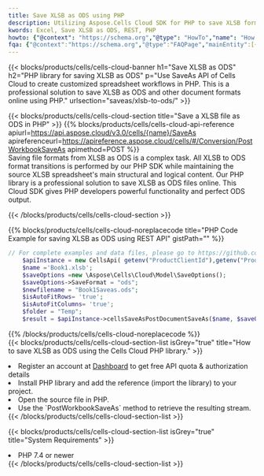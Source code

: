 ```yaml
---
title: Save XLSB as ODS using PHP 
description: Utilizing Aspose.Cells Cloud SDK for PHP to save XLSB format file as ODS format file. 
kwords: Excel, Save XLSB as ODS, REST, PHP
howto: {"@context": "https://schema.org","@type": "HowTo","name": "How to save XLSB as ODS using the Cells Cloud PHP library.","description": "How to save XLSB as ODS using the Cells Cloud PHP library.","image": {"@type": "ImageObject"},"url": "/php/saveas/xlsb-to-ods/","step": [{ "@type": "HowToStep","name": "How to save XLSB as ODS using the Cells Cloud PHP library. step 1", "image": {"@type": "ImageObject",},"url": "/php/saveas/xlsb-to-ods/","text": "Register an account at <a href='https://dashboard.aspose.cloud/'>Dashboard</a> to get free API quota & authorization details",},{ "@type": "HowToStep","name": "How to save XLSB as ODS using the Cells Cloud PHP library. step 1", "image": {"@type": "ImageObject",},"url": "/php/saveas/xlsb-to-ods/","text": "Install PHP library and add the reference (import the library) to your project.",},{ "@type": "HowToStep","name": "How to save XLSB as ODS using the Cells Cloud PHP library. step 1", "image": {"@type": "ImageObject",},"url": "/php/saveas/xlsb-to-ods/","text": "Open the source file in PHP.",},{ "@type": "HowToStep","name": "How to save XLSB as ODS using the Cells Cloud PHP library. step 1", "image": {"@type": "ImageObject",},"url": "/php/saveas/xlsb-to-ods/","text": "Use the `PostWorkbookSaveAs` method to retrieve the resulting stream.",}, ],"supply": {"@type": "HowToSupply","name": "document"},"tool": [{"@type": "HowToTool","name": "phpstorm, Visual Studio Code, Eclipse"},{"@type": "HowToTool","name": "Aspose Cells"}],"totalTime": "PT6M"}
fqa: {"@context":"https://schema.org","@type":"FAQPage","mainEntity":[{"@type":"Question","name":"Why save file as other formats file in C# using REST API?","acceptedAnswer":{"@type":"Answer","text":"Documents are encoded in many ways, and some files may be incompatible with the software you use. To open and read such files, just save them as appropriate file formats.<br/><ol><li>Install .NET SDK and add the reference (import the library) to your project.</li><li>Open the source file in C# using REST API.</li><li>Call the PostWorkbookSaveAsRequest() method, passing an output filename with required extension.</li><li>Get the result of save as a separate file.</li></ol>"}},{"@type":"Question","name":"What file formats can I save as with your C# library?","acceptedAnswer":{"@type":"Answer","text":"We support a variety of file formats for conversion using .NET library, including XLSX, Excel, xls , PDF, CSV, HTML, Markdown, XML, PNG, JPG, TIFF, Json, TXT and many more."}},{"@type":"Question","name":"What is the maximum allowed file size for conversion using this .NET library?","acceptedAnswer":{"@type":"Answer","text":"There are no file size limits for format conversions using .NET library."}}]}
---
```



{{< blocks/products/cells/cells-cloud-banner h1="Save XLSB as ODS" h2="PHP library for saving XLSB as ODS" p="Use SaveAs API of Cells Cloud to create customized spreadsheet workflows in PHP. This is a professional solution to save XLSB as ODS and other document formats online using PHP." urlsection="saveas/xlsb-to-ods/" >}}

{{< blocks/products/cells/cells-cloud-section  title="Save a XLSB file as ODS in PHP" >}}
{{% blocks/products/cells/cells-cloud-api-reference  apiurl=https://api.aspose.cloud/v3.0/cells/{name}/SaveAs  apireferenceurl=https://apireference.aspose.cloud/cells/#/Conversion/PostWorkbookSaveAs  apimethod=POST %}}
<br/>
Saving file formats from XLSB as ODS is a complex task. All XLSB to ODS format transitions is performed by our PHP SDK while maintaining the source XLSB spreadsheet's main structural and logical content. Our PHP library is a professional solution to save XLSB as ODS files online. This Cloud SDK gives PHP developers powerful functionality and perfect ODS output.

{{< /blocks/products/cells/cells-cloud-section >}}

{{% blocks/products/cells/cells-cloud-noreplacecode title="PHP Code Example for saving XLSB as ODS using REST API" gistPath="" %}}
  
```php
// For complete examples and data files, please go to https://github.com/aspose-cells-cloud/aspose-cells-cloud-php/
    $apiInstance = new CellsApi( getenv("ProductClientId"),getenv("ProductClientSecret") );
    $name ='Book1.xlsb';
    $saveOptions =new \Aspose\Cells\Cloud\Model\SaveOptions();
    $saveOptions->SaveFormat = "ods";
    $newfilename = "Book1Saveas.ods";
    $isAutoFitRows= 'true';
    $isAutoFitColumns= 'true';
    $folder = "Temp";
    $result = $apiInstance->cellsSaveAsPostDocumentSaveAs($name, $saveOptions, $newfilename,$isAutoFitRows, $isAutoFitColumns, $folder);
```
  
{{% /blocks/products/cells/cells-cloud-noreplacecode  %}}
<br/>
{{< blocks/products/cells/cells-cloud-section-list isGrey="true"  title="How to save XLSB as ODS using the Cells Cloud PHP library." >}}
<li>Register an account at <a href="https://dashboard.aspose.cloud/">Dashboard</a> to get free API quota & authorization details</li>
<li>Install PHP library and add the reference (import the library) to your project.</li>
<li>Open the source file in PHP.</li>
<li>Use the `PostWorkbookSaveAs` method to retrieve the resulting stream.</li>
{{< /blocks/products/cells/cells-cloud-section-list >}}

{{< blocks/products/cells/cells-cloud-section-list isGrey="true"  title="System Requirements" >}}
<li>PHP 7.4 or newer</li>
{{< /blocks/products/cells/cells-cloud-section-list >}}
